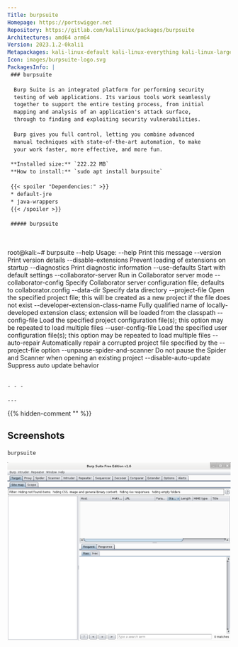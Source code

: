 ```yaml
---
Title: burpsuite
Homepage: https://portswigger.net
Repository: https://gitlab.com/kalilinux/packages/burpsuite
Architectures: amd64 arm64
Version: 2023.1.2-0kali1
Metapackages: kali-linux-default kali-linux-everything kali-linux-large kali-linux-nethunter kali-tools-top10 kali-tools-web 
Icon: images/burpsuite-logo.svg
PackagesInfo: |
 ### burpsuite
 
  Burp Suite is an integrated platform for performing security
  testing of web applications. Its various tools work seamlessly
  together to support the entire testing process, from initial
  mapping and analysis of an application's attack surface,
  through to finding and exploiting security vulnerabilities.
   
  Burp gives you full control, letting you combine advanced
  manual techniques with state-of-the-art automation, to make
  your work faster, more effective, and more fun.
 
 **Installed size:** `222.22 MB`  
 **How to install:** `sudo apt install burpsuite`  
 
 {{< spoiler "Dependencies:" >}}
 * default-jre
 * java-wrappers
 {{< /spoiler >}}
 
 ##### burpsuite
 
 
 ```
 root@kali:~# burpsuite --help
 Usage:
 --help                            Print this message
 --version                         Print version details
 --disable-extensions              Prevent loading of extensions on startup
 --diagnostics                     Print diagnostic information
 --use-defaults                    Start with default settings
 --collaborator-server             Run in Collaborator server mode
 --collaborator-config             Specify Collaborator server configuration file; defaults to collaborator.config
 --data-dir                        Specify data directory
 --project-file                    Open the specified project file; this will be created as a new project if the file does not exist
 --developer-extension-class-name  Fully qualified name of locally-developed extension class; extension will be loaded from the classpath
 --config-file                     Load the specified project configuration file(s); this option may be repeated to load multiple files
 --user-config-file                Load the specified user configuration file(s); this option may be repeated to load multiple files
 --auto-repair                     Automatically repair a corrupted project file specified by the --project-file option
 --unpause-spider-and-scanner      Do not pause the Spider and Scanner when opening an existing project
 --disable-auto-update             Suppress auto update behavior
 
 ```
 
 - - -
 
---
```

{{% hidden-comment "<!--Do not edit anything above this line-->" %}}

## Screenshots

```
burpsuite
```

![burpsuite](images/burpsuite.png)
